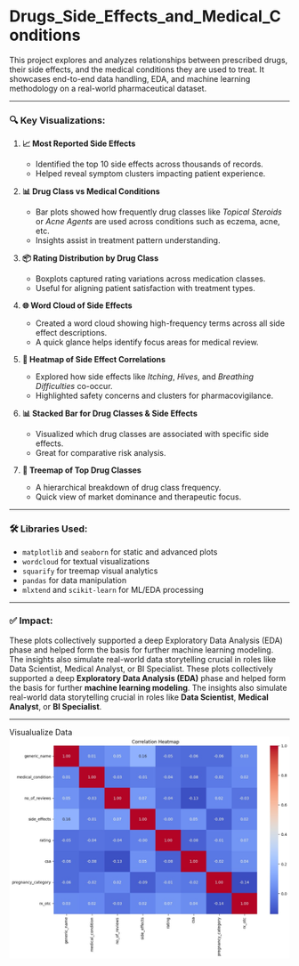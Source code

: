 # Drugs_Side_Effects_and_Medical_Conditions
This project explores and analyzes relationships between prescribed drugs, their side effects, and the medical conditions they are used to treat. It showcases end-to-end data handling, EDA, and machine learning methodology on a real-world pharmaceutical dataset.

---

### 🔍 Key Visualizations:

1. **📈 Most Reported Side Effects**

   * Identified the top 10 side effects across thousands of records.
   * Helped reveal symptom clusters impacting patient experience.

2. **📊 Drug Class vs Medical Conditions**

   * Bar plots showed how frequently drug classes like *Topical Steroids* or *Acne Agents* are used across conditions such as eczema, acne, etc.
   * Insights assist in treatment pattern understanding.

3. **📦 Rating Distribution by Drug Class**

   * Boxplots captured rating variations across medication classes.
   * Useful for aligning patient satisfaction with treatment types.

4. **🌐 Word Cloud of Side Effects**

   * Created a word cloud showing high-frequency terms across all side effect descriptions.
   * A quick glance helps identify focus areas for medical review.

5. **🧊 Heatmap of Side Effect Correlations**

   * Explored how side effects like *Itching*, *Hives*, and *Breathing Difficulties* co-occur.
   * Highlighted safety concerns and clusters for pharmacovigilance.

6. **📊 Stacked Bar for Drug Classes & Side Effects**

   * Visualized which drug classes are associated with specific side effects.
   * Great for comparative risk analysis.

7. **🧩 Treemap of Top Drug Classes**

   * A hierarchical breakdown of drug class frequency.
   * Quick view of market dominance and therapeutic focus.

---

### 🛠️ Libraries Used:

* `matplotlib` and `seaborn` for static and advanced plots
* `wordcloud` for textual visualizations
* `squarify` for treemap visual analytics
* `pandas` for data manipulation
* `mlxtend` and `scikit-learn` for ML/EDA processing

---

### ✅ Impact:
These plots collectively supported a deep Exploratory Data Analysis (EDA) phase and helped form the basis for further machine learning modeling. The insights also simulate real-world data storytelling crucial in roles like Data Scientist, Medical Analyst, or BI Specialist.
These plots collectively supported a deep **Exploratory Data Analysis (EDA)** phase and helped form the basis for further **machine learning modeling**. The insights also simulate real-world data storytelling crucial in roles like **Data Scientist**, **Medical Analyst**, or **BI Specialist**.

---
Visualualize Data
![correlation heatmap](correlation_heatmap.jpg)

